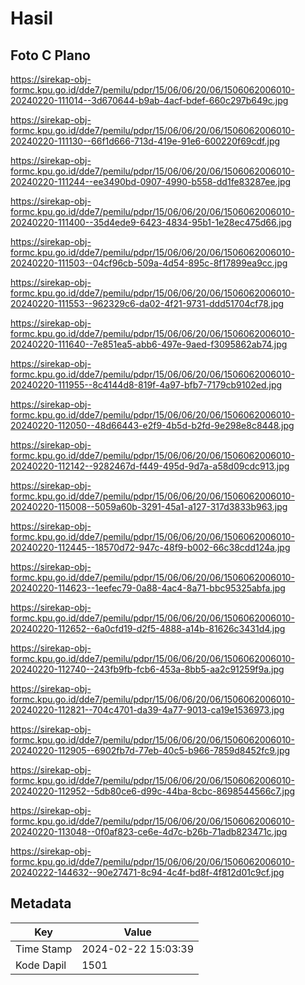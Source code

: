 # Hasil

## Foto C Plano

https://sirekap-obj-formc.kpu.go.id/dde7/pemilu/pdpr/15/06/06/20/06/1506062006010-20240220-111014--3d670644-b9ab-4acf-bdef-660c297b649c.jpg

https://sirekap-obj-formc.kpu.go.id/dde7/pemilu/pdpr/15/06/06/20/06/1506062006010-20240220-111130--66f1d666-713d-419e-91e6-600220f69cdf.jpg

https://sirekap-obj-formc.kpu.go.id/dde7/pemilu/pdpr/15/06/06/20/06/1506062006010-20240220-111244--ee3490bd-0907-4990-b558-dd1fe83287ee.jpg

https://sirekap-obj-formc.kpu.go.id/dde7/pemilu/pdpr/15/06/06/20/06/1506062006010-20240220-111400--35d4ede9-6423-4834-95b1-1e28ec475d66.jpg

https://sirekap-obj-formc.kpu.go.id/dde7/pemilu/pdpr/15/06/06/20/06/1506062006010-20240220-111503--04cf96cb-509a-4d54-895c-8f17899ea9cc.jpg

https://sirekap-obj-formc.kpu.go.id/dde7/pemilu/pdpr/15/06/06/20/06/1506062006010-20240220-111553--962329c6-da02-4f21-9731-ddd51704cf78.jpg

https://sirekap-obj-formc.kpu.go.id/dde7/pemilu/pdpr/15/06/06/20/06/1506062006010-20240220-111640--7e851ea5-abb6-497e-9aed-f3095862ab74.jpg

https://sirekap-obj-formc.kpu.go.id/dde7/pemilu/pdpr/15/06/06/20/06/1506062006010-20240220-111955--8c4144d8-819f-4a97-bfb7-7179cb9102ed.jpg

https://sirekap-obj-formc.kpu.go.id/dde7/pemilu/pdpr/15/06/06/20/06/1506062006010-20240220-112050--48d66443-e2f9-4b5d-b2fd-9e298e8c8448.jpg

https://sirekap-obj-formc.kpu.go.id/dde7/pemilu/pdpr/15/06/06/20/06/1506062006010-20240220-112142--9282467d-f449-495d-9d7a-a58d09cdc913.jpg

https://sirekap-obj-formc.kpu.go.id/dde7/pemilu/pdpr/15/06/06/20/06/1506062006010-20240220-115008--5059a60b-3291-45a1-a127-317d3833b963.jpg

https://sirekap-obj-formc.kpu.go.id/dde7/pemilu/pdpr/15/06/06/20/06/1506062006010-20240220-112445--18570d72-947c-48f9-b002-66c38cdd124a.jpg

https://sirekap-obj-formc.kpu.go.id/dde7/pemilu/pdpr/15/06/06/20/06/1506062006010-20240220-114623--1eefec79-0a88-4ac4-8a71-bbc95325abfa.jpg

https://sirekap-obj-formc.kpu.go.id/dde7/pemilu/pdpr/15/06/06/20/06/1506062006010-20240220-112652--6a0cfd19-d2f5-4888-a14b-81626c3431d4.jpg

https://sirekap-obj-formc.kpu.go.id/dde7/pemilu/pdpr/15/06/06/20/06/1506062006010-20240220-112740--243fb9fb-fcb6-453a-8bb5-aa2c91259f9a.jpg

https://sirekap-obj-formc.kpu.go.id/dde7/pemilu/pdpr/15/06/06/20/06/1506062006010-20240220-112821--704c4701-da39-4a77-9013-ca19e1536973.jpg

https://sirekap-obj-formc.kpu.go.id/dde7/pemilu/pdpr/15/06/06/20/06/1506062006010-20240220-112905--6902fb7d-77eb-40c5-b966-7859d8452fc9.jpg

https://sirekap-obj-formc.kpu.go.id/dde7/pemilu/pdpr/15/06/06/20/06/1506062006010-20240220-112952--5db80ce6-d99c-44ba-8cbc-8698544566c7.jpg

https://sirekap-obj-formc.kpu.go.id/dde7/pemilu/pdpr/15/06/06/20/06/1506062006010-20240220-113048--0f0af823-ce6e-4d7c-b26b-71adb823471c.jpg

https://sirekap-obj-formc.kpu.go.id/dde7/pemilu/pdpr/15/06/06/20/06/1506062006010-20240222-144632--90e27471-8c94-4c4f-bd8f-4f812d01c9cf.jpg


## Metadata

| Key        | Value               |
| ---------- | ------------------- |
| Time Stamp | 2024-02-22 15:03:39 |
| Kode Dapil | 1501                |



